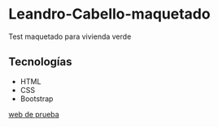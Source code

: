 # Leandro-Cabello-maquetado
Test maquetado para vivienda verde

## Tecnologías 
- HTML
- CSS
- Bootstrap

[web de prueba](https://test-maquetador.web.app/)
